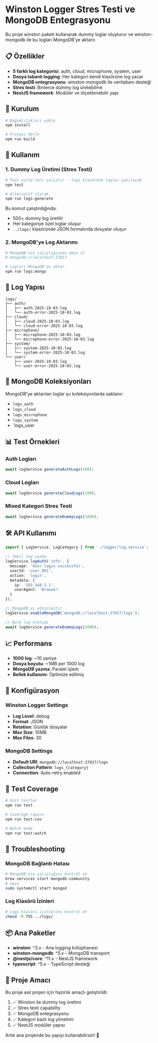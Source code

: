 # Winston Logger Stres Testi ve MongoDB Entegrasyonu

Bu proje winston paketi kullanarak dummy loglar oluşturur ve winston-mongodb ile bu logları MongoDB'ye aktarır.

## 📋 Özellikler

- **5 farklı log kategorisi**: auth, cloud, microphone, system, user
- **Dosya tabanlı logging**: Her kategori kendi klasörüne log yazar
- **MongoDB entegrasyonu**: winston-mongodb ile veritabanı desteği
- **Stres testi**: Binlerce dummy log üretebilme
- **NestJS framework**: Modüler ve ölçeklenebilir yapı

## 🚀 Kurulum

```bash
# Bağımlılıkları yükle
npm install

# Projeyi derle
npm run build
```

## 📝 Kullanım

### 1. Dummy Log Üretimi (Stres Testi)

```bash
# Test suite'leri çalıştır - logs klasörüne loglar yazılacak
npm test

# Alternatif olarak
npm run logs:generate
```

Bu komut çalıştırdığında:
- 500+ dummy log üretilir
- Her kategoriye özel loglar oluşur
- `../logs/` klasöründe JSON formatında dosyalar oluşur

### 2. MongoDB'ye Log Aktarımı

```bash
# MongoDB'nin çalıştığından emin ol
# mongodb://localhost:27017

# Logları MongoDB'ye aktar
npm run logs:mongo
```

## 📁 Log Yapısı

```
logs/
├── auth/
│   ├── auth-2025-10-03.log
│   └── auth-error-2025-10-03.log
├── cloud/
│   ├── cloud-2025-10-03.log
│   └── cloud-error-2025-10-03.log
├── microphone/
│   ├── microphone-2025-10-03.log
│   └── microphone-error-2025-10-03.log
├── system/
│   ├── system-2025-10-03.log
│   └── system-error-2025-10-03.log
└── user/
    ├── user-2025-10-03.log
    └── user-error-2025-10-03.log
```

## 🍃 MongoDB Koleksiyonları

MongoDB'ye aktarılan loglar şu koleksiyonlarda saklanır:
- `logs_auth`
- `logs_cloud`
- `logs_microphone`
- `logs_system`
- `logs_user

## 📊 Test Örnekleri

### Auth Logları
```typescript
await logService.generateAuthLogs(100);
```

### Cloud Logları
```typescript
await logService.generateCloudLogs(100);
```

### Mixed Kategori Stres Testi
```typescript
await logService.generateDummyLogs(1000);
```

## 🛠️ API Kullanımı

```typescript
import { LogService, LogCategory } from './logger/log.service';

// Tekil log yazma
logService.logAuth('info', {
  message: 'User login successful',
  userId: 'user_001',
  action: 'login',
  metadata: {
    ip: '192.168.1.1',
    userAgent: 'Browser'
  }
});

// MongoDB'yi etkinleştir
logService.enableMongoDB('mongodb://localhost:27017/logs');

// Bulk log üretimi
await logService.generateDummyLogs(1000);
```

## 📈 Performans

- **1000 log**: ~10 saniye
- **Dosya boyutu**: ~1MB per 1000 log
- **MongoDB yazma**: Paralel işlem
- **Bellek kullanımı**: Optimize edilmiş

## 🔧 Konfigürasyon

### Winston Logger Settings
- **Log Level**: debug
- **Format**: JSON
- **Rotation**: Günlük dosyalar
- **Max Size**: 10MB
- **Max Files**: 30

### MongoDB Settings
- **Default URI**: `mongodb://localhost:27017/logs`
- **Collection Pattern**: `logs_{category}`
- **Connection**: Auto-retry enabled

## 🧪 Test Coverage

```bash
# Unit testler
npm run test

# Coverage raporu
npm run test:cov

# Watch mode
npm run test:watch
```

## 🐛 Troubleshooting

### MongoDB Bağlantı Hatası
```bash
# MongoDB'nin çalıştığını kontrol et
brew services start mongodb-community
# veya
sudo systemctl start mongod
```

### Log Klasörü İzinleri
```bash
# Logs klasörü izinlerini kontrol et
chmod -R 755 ../logs/
```

## 📦 Ana Paketler

- **winston**: ^3.x - Ana logging kütüphanesi
- **winston-mongodb**: ^5.x - MongoDB transport
- **@nestjs/core**: ^11.x - NestJS framework
- **typescript**: ^5.x - TypeScript desteği

## 🎯 Proje Amacı

Bu proje asıl projen için hazırlık amaçlı geliştirildi:
1. ✅ Winston ile dummy log üretimi
2. ✅ Stres testi capability
3. ✅ MongoDB entegrasyonu
4. ✅ Kategori bazlı log yönetimi
5. ✅ NestJS modüler yapısı

Artık ana projende bu yapıyı kullanabilirsin! 🚀